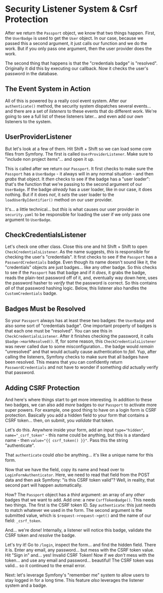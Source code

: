 # Security Listener System & Csrf Protection

After we return the `Passport` object, we know that two things happen. First, the
`UserBadge` is used to get the `User` object. In our case, because we passed this
a second argument, it just calls our function and we do the work. But if you only
pass one argument, then the user provider does the work.

The second thing that happens is that the "credentials badge" is "resolved". Originally
it did this by executing our callback. Now it checks the user's password in the
database.

## The Event System in Action

All of this is powered by a really cool event system. After our `authenticate()`
method, the security system dispatches several events... and there are a set of
*listeners* to these events that do different work. We're going to see a full list of
these listeners later... and even add our *own* listeners to the system.

## UserProviderListener

But let's look at a few of them. Hit Shift + Shift so we can load some core files
from Symfony. The first is called `UserProviderListener`. Make sure to "include
non project items"... and open it up.

This is called after we return our `Passport`. It first checks to make sure the
`Passport` has a `UserBadge` - it always will in any normal situation - and then
*grabs* that object. It *then* checks to see if the badge has a "user loader":
that's the function that we're passing to the second argument of our `UserBadge`.
If the badge *already* has a user loader, like in our case, it does nothing. But
if it does *not*, it *sets* the user loader to the `loadUserByIdentifier()` method
on our user provider.

It's... a little technical... but *this* is what causes our user provider in
`security.yaml` to be responsible for loading the user if we only pass one argument
to `UserBadge`.

## CheckCredentialsListener

Let's check one other class. Close this one and hit Shift + Shift to open
`CheckCredentialsListener`. As the name suggests, *this* is responsible for checking
the user's "credentials". It first checks to see if the `Passport` has a
`PasswordCredentials` badge. Even though its name doesn't sound like it, the
"credentials" objects are just badges... like any other badge. So this checks to
see if the `Passport` has that badge and if it *does*, it grabs the badge, reads
the plain-text password off of it, and, eventually way down here, uses the password
hasher to *verify* that the password is correct. So this contains *all* of that
password hashing logic. Below, this listener also handles the `CustomCredentials`
badge.

## Badges Must be Resolved

So your `Passport` always has at least these two badges: the `UserBadge` and also
some sort of "credentials badge". One important property of badges is that each one
must be "resolved". You can see this in `CheckCredentialsListener`. After it finishes
checking the password, it calls `$badge->markResolved()`. If, for some reason,
this `CheckCredentialsListener` was never called due to some misconfiguration...
the badge would *remain* "unresolved" and that would actually cause authentication
to *fail*. Yup, after calling the listeners, Symfony checks to make sure that all
badges have been resolved. This means that you can confidently return
`PasswordCredentials` and not have to wonder if something *did* actually verify
that password.

## Adding CSRF Protection

And here's where things start to get more interesting. In addition to these
two badges, we can also add *more* badges to our `Passport` to activate more super
powers. For example, one good thing to have on a login form is CSRF protection.
Basically you add a hidden field to your form that contains a CSRF token... then,
on submit, you *validate* that token.

Let's do this. Anywhere inside your form, add an input `type="hidden"`,
`name="_csrf_token"` - this name could be anything, but this is a standard name -
then `value="{{ csrf_token() }}"`. Pass this the string "authenticate".

That `authenticate` could *also* be anything... it's like a unique name for this form.

Now that we have the field, copy its name and head over to `LoginFormAuthenticator`.
Here, we need to read that field from the POST data and then ask Symfony: "is
this CSRF token valid"? Well, in reality, that second part will happen automatically.

How? The `Passport` object has a *third* argument: an array of any *other* badges
that we want to add. Add one: a new `CsrfTokenBadge()`. This needs two things.
The first is the CSRF token ID. Say `authenticate`: this just needs to match whatever
we used in the form. The second argument is the submitted value, which is
`$request->request->get()` and the name of our field: `_csrf_token`.

And... we're done! Internally, a listener will notice this badge, validate the
CSRF token and *resolve* the badge.

Let's try it! Go to `/login`, inspect the form... and find the hidden field. There
it is. Enter any email, any password... but mess with the CSRF token value. Hit
"Sign in" and... yes! Invalid CSRF Token! Now if we *don't* mess with the token...
and use any email and password... beautiful! The CSRF token was valid... so it
continued to the email error.

Next: let's leverage Symfony's "remember me" system to allow users to stay logged
in for a long time. This feature *also* leverages the listener system and a badge.
